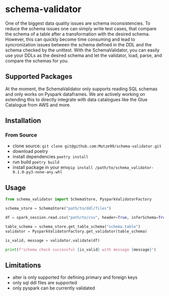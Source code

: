 # schema-validator

One of the biggest data quality issues are schema inconsistencies. To reduce the schema issues one can simply
write test cases, that compare the schema of a table after a transformation with the desired schema. However, 
this can quickly become time consuming and lead to syncronization issues between the schema defined in the DDL and 
the schema checked by the unittest. With the SchemaValidator, you can easily use your DDLs as the desired schema 
and let the validator, load, parse, and compare the schemas for you.

## Supported Packages

At the moment, the SchemaValidator only supports reading SQL schemas and only works on Pyspark dataframes. We are
actively working on extending this to directly integrate with data catalogues like the Glue Catalogue from AWS and more.

## Installation

### From Source

* clone source: `git clone git@github.com:Matze99/schema-validator.git`
* download poetry
* install dependencies `poetry install`
* run build `poetry build`
* install package in your env`pip install /path/to/schema_validator-0.1.0-py3-none-any.whl`

## Usage

```python
from schema_validator import SchemaStore, PysparkValidatorFactory

schema_store = SchemaStore("path/to/ddl/files")

df = spark_session.read.csv("path/to/csv", header=True, inferSchema=True)

table_schema = schema_store.get_table_schema("schema.table")
validator = PysparkValidatorFactory.get_validator(table_schema)

is_valid, message = validator.validate(df)

print(f"schema check successful {is_valid} with message {message}")
```

## Limitations

* alter is only supported for defining primary and foreign keys
* only sql ddl files are supported
* only pyspark can be currently validated





